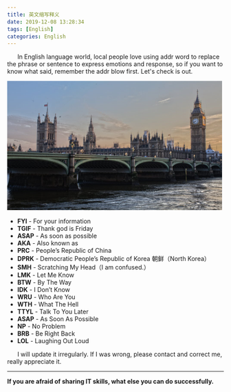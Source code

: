 ```yaml
---
title: 英文缩写释义
date: 2019-12-08 13:28:34
tags: [English]
categories: English
---
```


&nbsp;&nbsp;&nbsp;&nbsp;&nbsp;&nbsp;In English language world, local people love using addr word to replace the phrase or sentence to express emotions and response, so if you want to know what said, remember the addr blow first. Let's check is out.

<img src="英文缩写释义/english.jpeg" width="500" height="300"/>

<!-- more -->

- <b>FYI</b> - For your information
- <b>TGIF</b>  -  Thank god is Friday
- <b>ASAP</b> - As soon as possible
- <b>AKA</b> - Also known as
- <b>PRC</b> - People’s Republic of China
- <b>DPRK</b> - Democratic People’s Republic of Korea 朝鲜（North Korea）
- <b>SMH</b> - Scratching My Head（I am confused.）
- <b>LMK</b> - Let Me Know
- <b>BTW</b> - By The Way
- <b>IDK</b> - I Don’t Know
- <b>WRU</b> - Who Are You
- <b>WTH</b> - What The Hell
- <b>TTYL</b> - Talk To You Later
- <b>ASAP</b> - As Soon As Possible
- <b>NP</b> - No Problem
- <b>BRB</b> - Be Right Back
- <b>LOL</b> - Laughing Out Loud

&nbsp;&nbsp;&nbsp;&nbsp;&nbsp;&nbsp;I will update it irregularly. If I was wrong, please contact and correct me, really appreciate it.

- - -
<b>If you are afraid of sharing IT skills, what else you can do successfully.</b>